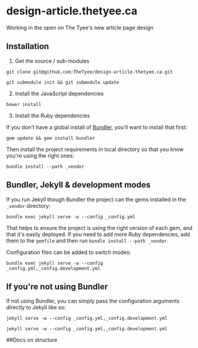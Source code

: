 # design-article.thetyee.ca
Working in the open on The Tyee's new article page design

## Installation

1. Get the source / sub-modules

`git clone git@github.com:TheTyee/design-article.thetyee.ca.git`

`git submodule init && git submodule update`

2. Install the JavaScript dependencies

`bower install`

3. Install the Ruby dependencies

If you don't have a global install of [Bundler](http://bundler.io/), you'll want to install that first:

`gem update && gem install bundler`

Then install the project requirements in local directory so that you know you're using the right ones:

`bundle install --path _vendor`

## Bundler, Jekyll & development modes

If you run Jekyll though Bundler the project can the gems installed in the `_vendor` directory:

`bundle exec jekyll serve -w --config _config.yml`

That helps to ensure the project is using the right version of each gem, and that it's easily deployed. If you need to add more Ruby dependencies, add them to the `gemfile` and then run `bundle install --path _vendor`.

Configuration files can be added to switch modes:

`bundle exec jekyll serve -w --config _config.yml,_config.development.yml`

## If you're not using Bundler

If not using Bundler, you can simply pass the configuration arguments directly to Jekyll like so:

`jekyll serve -w --config _config.yml,_config.development.yml`

`jekyll serve -w --config _config.yml,_config.development.yml`

##Docs on structure

